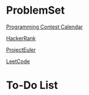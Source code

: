 # ProblemSet

[Programming Contest Calendar](https://www.hackerrank.com/calendar)

[HackerRank](https://www.hackerrank.com)

[ProjectEuler](https://projecteuler.net/)

[LeetCode](https://leetcode.com/)

# To-Do List
